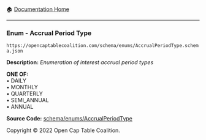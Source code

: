 :house: [Documentation Home](/docs/README.md)

---

### Enum - Accrual Period Type

`https://opencaptablecoalition.com/schema/enums/AccrualPeriodType.schema.json`

**Description:** _Enumeration of interest accrual period types_

**ONE OF:**</br>&bull; DAILY </br>&bull; MONTHLY </br>&bull; QUARTERLY </br>&bull; SEMI_ANNUAL </br>&bull; ANNUAL

**Source Code:** [schema/enums/AccrualPeriodType](/schema/enums/AccrualPeriodType.schema.json)

Copyright © 2022 Open Cap Table Coalition.
